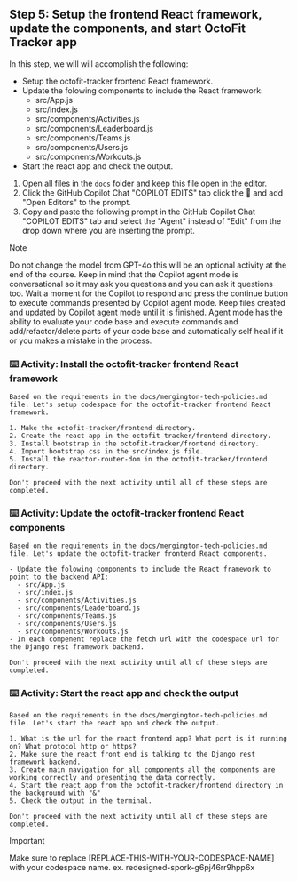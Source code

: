 ## Step 5: Setup the frontend React framework, update the components, and start OctoFit Tracker app

In this step, we will will accomplish the following:

- Setup the octofit-tracker frontend React framework.
- Update the folowing components to include the React framework:
  - src/App.js
  - src/index.js
  - src/components/Activities.js
  - src/components/Leaderboard.js
  - src/components/Teams.js
  - src/components/Users.js
  - src/components/Workouts.js
- Start the react app and check the output.

1. Open all files in the `docs` folder and keep this file open in the editor.
2. Click the GitHub Copilot Chat "COPILOT EDITS" tab click the :paperclip: and add "Open Editors" to the prompt.
3. Copy and paste the following prompt in the GitHub Copilot Chat "COPILOT EDITS" tab and select the "Agent" instead of "Edit" from the drop down where you are inserting the prompt.

>[!NOTE]
> Do not change the model from GPT-4o this will be an optional activity at the end of the course.
> Keep in mind that the Copilot agent mode is conversational so it may ask you questions and you can ask it questions too.
> Wait a moment for the Copilot to respond and press the continue button to execute commands presented by Copilot agent mode.
> Keep files created and updated by Copilot agent mode until it is finished.
> Agent mode has the ability to evaluate your code base and execute commands and add/refactor/delete parts of your code base and automatically self heal if it or you makes a mistake in the process.

### :keyboard: Activity: Install the octofit-tracker frontend React framework

```text
Based on the requirements in the docs/mergington-tech-policies.md file. Let's setup codespace for the octofit-tracker frontend React framework.

1. Make the octofit-tracker/frontend directory.
2. Create the react app in the octofit-tracker/frontend directory.
3. Install bootstrap in the octofit-tracker/frontend directory.
4. Import bootstrap css in the src/index.js file.
5. Install the reactor-router-dom in the octofit-tracker/frontend directory.

Don't proceed with the next activity until all of these steps are completed.
```

### :keyboard: Activity: Update the octofit-tracker frontend React components

```text
Based on the requirements in the docs/mergington-tech-policies.md file. Let's update the octofit-tracker frontend React components.

- Update the folowing components to include the React framework to point to the backend API:
  - src/App.js
  - src/index.js
  - src/components/Activities.js
  - src/components/Leaderboard.js
  - src/components/Teams.js
  - src/components/Users.js
  - src/components/Workouts.js
- In each compenent replace the fetch url with the codespace url for the Django rest framework backend.

Don't proceed with the next activity until all of these steps are completed.
```

### :keyboard: Activity: Start the react app and check the output

```text
Based on the requirements in the docs/mergington-tech-policies.md file. Let's start the react app and check the output.

1. What is the url for the react frontend app? What port is it running on? What protocol http or https?
2. Make sure the react front end is talking to the Django rest framework backend.
3. Create main navigation for all components all the components are working correctly and presenting the data correctly. 
4. Start the react app from the octofit-tracker/frontend directory in the background with "&"
5. Check the output in the terminal.

Don't proceed with the next activity until all of these steps are completed.
```

> [!IMPORTANT]
> Make sure to replace [REPLACE-THIS-WITH-YOUR-CODESPACE-NAME] with your codespace name.
> ex. redesigned-spork-g6pj46rr9hpp6x
